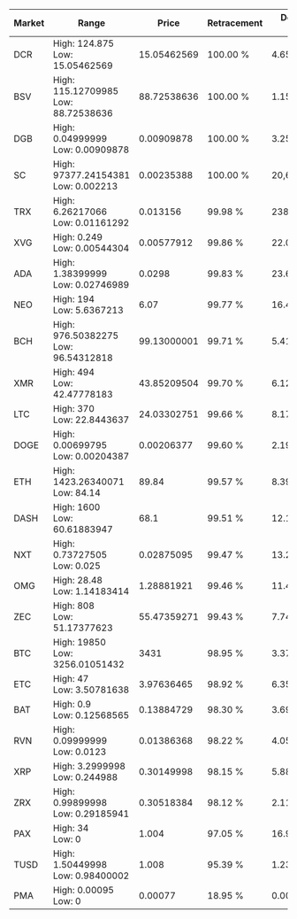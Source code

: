 | Market | Range | Price| Retracement | Doubles to 50% |
| --- | --- | --- | --- | --- |
| DCR | High: 124.875<br />Low: 15.05462569 | 15.05462569 | 100.00 % | 4.65 |
| BSV | High: 115.12709985<br />Low: 88.72538636 | 88.72538636 | 100.00 % | 1.15 |
| DGB | High: 0.04999999<br />Low: 0.00909878 | 0.00909878 | 100.00 % | 3.25 |
| SC | High: 97377.24154381<br />Low: 0.002213 | 0.00235388 | 100.00 % | 20,684,411.22 |
| TRX | High: 6.26217066<br />Low: 0.01161292 | 0.013156 | 99.98 % | 238.44 |
| XVG | High: 0.249<br />Low: 0.00544304 | 0.00577912 | 99.86 % | 22.01 |
| ADA | High: 1.38399999<br />Low: 0.02746989 | 0.0298 | 99.83 % | 23.68 |
| NEO | High: 194<br />Low: 5.6367213 | 6.07 | 99.77 % | 16.44 |
| BCH | High: 976.50382275<br />Low: 96.54312818 | 99.13000001 | 99.71 % | 5.41 |
| XMR | High: 494<br />Low: 42.47778183 | 43.85209504 | 99.70 % | 6.12 |
| LTC | High: 370<br />Low: 22.8443637 | 24.03302751 | 99.66 % | 8.17 |
| DOGE | High: 0.00699795<br />Low: 0.00204387 | 0.00206377 | 99.60 % | 2.19 |
| ETH | High: 1423.26340071<br />Low: 84.14 | 89.84 | 99.57 % | 8.39 |
| DASH | High: 1600<br />Low: 60.61883947 | 68.1 | 99.51 % | 12.19 |
| NXT | High: 0.73727505<br />Low: 0.025 | 0.02875095 | 99.47 % | 13.26 |
| OMG | High: 28.48<br />Low: 1.14183414 | 1.28881921 | 99.46 % | 11.49 |
| ZEC | High: 808<br />Low: 51.17377623 | 55.47359271 | 99.43 % | 7.74 |
| BTC | High: 19850<br />Low: 3256.01051432 | 3431 | 98.95 % | 3.37 |
| ETC | High: 47<br />Low: 3.50781638 | 3.97636465 | 98.92 % | 6.35 |
| BAT | High: 0.9<br />Low: 0.12568565 | 0.13884729 | 98.30 % | 3.69 |
| RVN | High: 0.09999999<br />Low: 0.0123 | 0.01386368 | 98.22 % | 4.05 |
| XRP | High: 3.2999998<br />Low: 0.244988 | 0.30149998 | 98.15 % | 5.88 |
| ZRX | High: 0.99899998<br />Low: 0.29185941 | 0.30518384 | 98.12 % | 2.11 |
| PAX | High: 34<br />Low: 0 | 1.004 | 97.05 % | 16.93 |
| TUSD | High: 1.50449998<br />Low: 0.98400002 | 1.008 | 95.39 % | 1.23 |
| PMA | High: 0.00095<br />Low: 0 | 0.00077 | 18.95 % | 0.00 |
